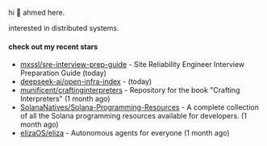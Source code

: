 hi 👋 ahmed here.

interested in distributed systems.

#### check out my recent stars

- [mxssl/sre-interview-prep-guide](https://github.com/mxssl/sre-interview-prep-guide) - Site Reliability Engineer Interview Preparation Guide (today)
- [deepseek-ai/open-infra-index](https://github.com/deepseek-ai/open-infra-index) -  (today)
- [munificent/craftinginterpreters](https://github.com/munificent/craftinginterpreters) - Repository for the book &#34;Crafting Interpreters&#34; (1 month ago)
- [SolanaNatives/Solana-Programming-Resources](https://github.com/SolanaNatives/Solana-Programming-Resources) - A complete collection of all the Solana programming resources available for developers. (1 month ago)
- [elizaOS/eliza](https://github.com/elizaOS/eliza) - Autonomous agents for everyone (1 month ago)

